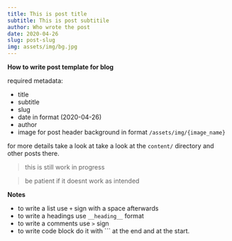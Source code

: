 ```yaml
---
title: This is post title
subtitle: This is post subtitile
author: Who wrote the post
date: 2020-04-26
slug: post-slug
img: assets/img/bg.jpg
---
```


__How to write post template for blog__

required metadata:

+ title 
+ subtitle
+ slug
+ date in format (2020-04-26)
+ author
+ image for post header background in format ```/assets/img/{image_name}```

for more details take a look at 
take a look at the ```content/``` directory and other posts there.

> this is still work in progress

> be patient if it doesnt work as intended

__Notes__

+ to write a list use ```+``` sign with a space afterwards
+ to write a headings use ```__heading__``` format
+ to write a comments use ```>``` sign
+ to write code block do it with ``` at the end and at the start.
